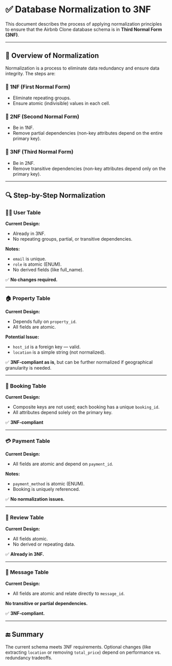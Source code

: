 # ✅ Database Normalization to 3NF

This document describes the process of applying normalization principles to ensure that the Airbnb Clone database schema is in **Third Normal Form (3NF)**.

---

## 📘 Overview of Normalization

Normalization is a process to eliminate data redundancy and ensure data integrity. The steps are:

### 🔹 1NF (First Normal Form)
- Eliminate repeating groups.
- Ensure atomic (indivisible) values in each cell.

### 🔹 2NF (Second Normal Form)
- Be in 1NF.
- Remove partial dependencies (non-key attributes depend on the entire primary key).

### 🔹 3NF (Third Normal Form)
- Be in 2NF.
- Remove transitive dependencies (non-key attributes depend only on the primary key).

---

## 🔍 Step-by-Step Normalization

### 🧑‍💼 **User Table**

**Current Design:**
- Already in 3NF.
- No repeating groups, partial, or transitive dependencies.

**Notes:**
- `email` is unique.
- `role` is atomic (ENUM).
- No derived fields (like full_name).

✅ **No changes required.**

---

### 🏠 **Property Table**

**Current Design:**
- Depends fully on `property_id`.
- All fields are atomic.

**Potential Issue:**
- `host_id` is a foreign key — valid.
- `location` is a simple string (not normalized).


✅ **3NF-compliant as is**, but can be further normalized if geographical granularity is needed.

---

### 📅 **Booking Table**

**Current Design:**

* Composite keys are not used; each booking has a unique `booking_id`.
* All attributes depend solely on the primary key.

✅ **3NF-compliant**

---

### 💳 **Payment Table**

**Current Design:**

* All fields are atomic and depend on `payment_id`.

**Notes:**

* `payment_method` is atomic (ENUM).
* Booking is uniquely referenced.

✅ **No normalization issues.**

---

### 🌟 **Review Table**

**Current Design:**

* All fields atomic.
* No derived or repeating data.

✅ **Already in 3NF.**

---

### 💬 **Message Table**

**Current Design:**

* All fields are atomic and relate directly to `message_id`.

**No transitive or partial dependencies.**

✅ **3NF-compliant.**

---

## 🔚 Summary

The current schema meets 3NF requirements. Optional changes (like extracting `location` or removing `total_price`) depend on performance vs. redundancy tradeoffs.
